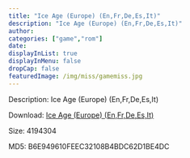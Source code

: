 ```yaml
---
title: "Ice Age (Europe) (En,Fr,De,Es,It)"
description: "Ice Age (Europe) (En,Fr,De,Es,It)"
author: 
categories: ["game","rom"]
date: 
displayInList: true
displayInMenu: false
dropCap: false
featuredImage: /img/miss/gamemiss.jpg
---
```


Description: Ice Age (Europe) (En,Fr,De,Es,It)

Download: <a style="text-decoration:underline;" href="https://mega.nz/#!mTAiWa7Q!d8XeMFarQ3uGBDLpc8iRXKyJTfuXzP9DnxefnehOu40" target = "_blank" rel = "nofollow" > Ice Age (Europe) (En,Fr,De,Es,It)</a>

Size: 4194304

MD5: B6E949610FEEC32108B4BDC62D1BE4DC

